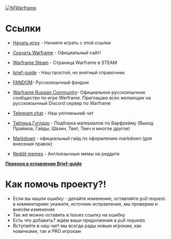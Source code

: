 [![N|Warframe](http://n9e5v4d8.ssl.hwcdn.net/images/longlanding/logo.svg)](https://www.warframe.com/ru/signup?referrerId=515831f11a4d80bc69000028)


# Ссылки
* [Начать игру] - Начните играть с этой ссылки
* [Скачать Warframe] - Официальный сайт!
* [Warframe Steam] - Страница Warframe в STEAM
* [brief-guide] - Наш простой, но внятный справочник
* [FANDOM]- Русскоязычный фандом
* [Warframe Russian Community]- Официальное русскоязычное сообщество по игре Warframe. Приглашаю всех желающих на русскоязычный Discord сервер по Warframe
* [Telegram chat] - Наш уютненький чат
* [Таблица Гуглдок] - Подборка материалов по Варфрейму (Выход Праймов, Гайды, Шазин, Твит, Твич и многое другое)
* [Markdown] - официальный гайд по оформлению markdown (для внесения правок)
* [Reddit memes] - Англоязычные мемы на реддите

   [Начать игру]: <https://www.warframe.com/ru/signup?referrerId=515831f11a4d80bc69000028>
   [Скачать Warframe]: <https://warframe.com>
   [Warframe Steam]: <https://store.steampowered.com/app/230410/Warframe/>
   [brief-guide]: <https://warframe-brief-guide.readthedocs.io>
   [FANDOM]: <https://warframe.fandom.com/ru/wiki/%D0%97%D0%B0%D0%B3%D0%BB%D0%B0%D0%B2%D0%BD%D0%B0%D1%8F_%D1%81%D1%82%D1%80%D0%B0%D0%BD%D0%B8%D1%86%D0%B0>
   [Warframe Russian Community]: <https://discord.gg/Xw7bpKa>
   [Telegram chat]: <https://t.me/warframe_ru>
   [Таблица Гуглдок]: <https://docs.google.com/spreadsheets/d/1b3pPbsEezDgmMguELT4mD-h_7aFZPVrbcsbGy32j4tU>
   [Markdown]: <https://gist.github.com/Jekins/2bf2d0638163f1294637>
   [Reddit memes]: <https://www.reddit.com/r/memeframe/>

**[Переход в оглавление Brief-guide](index.md)**

# 

# Как помочь проекту?!

  - Если вы нашли ошибку - делайте изменение, оставляйте pull request. в комментариях укажите, источник исправления, мы проверим и внесём изменения
  - Так же можно оставить в Issues ссылку на ошибку
  - Есть что добавить? ждём ваши предолжения в pull requests
  - Вступайте в наш чат! мы всегда рады новым игрокам, как новичками, так и PRO игрокам


